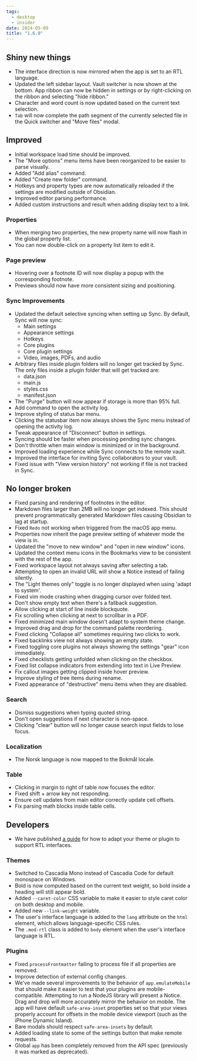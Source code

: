 ```yaml
---
tags:
  - desktop
  - insider
date: 2024-05-09
title: "1.6.0"
---
```


## Shiny new things

- The interface direction is now mirrored when the app is set to an RTL language.
- Updated the left sidebar layout. Vault switcher is now shown at the bottom. App ribbon can now be hidden in settings or by right-clicking on the ribbon and selecting "hide ribbon."
- Character and word count is now updated based on the current text selection.
- `Tab` will now complete the path segment of the currently selected file in the Quick switcher and "Move files" modal.

## Improved

- Initial workspace load time should be improved.
- The "More options" menu items have been reorganized to be easier to parse visually.
- Added "Add alias" command.
- Added "Create new folder" command.
- Hotkeys and property types are now automatically reloaded if the settings are modified outside of Obsidian.
- Improved editor parsing performance.
- Added custom instructions and result when adding display text to a link.

### Properties

- When merging two properties, the new property name will now flash in the global property list.
- You can now double-click on a property list item to edit it.

### Page preview

- Hovering over a footnote ID will now display a popup with the corresponding footnote.
- Previews should now have more consistent sizing and positioning.

### Sync Improvements

- Updated the default selective syncing when setting up Sync. By default, Sync will now sync:
	- Main settings
	- Appearance settings
	- Hotkeys
	- Core plugins
	- Core plugin settings
	- Video, images, PDFs, and audio
- Arbitrary files inside plugin folders will no longer get tracked by Sync. The only files inside a plugin folder that will get tracked are:
  - data.json
  - main.js
  - styles.css
  - manifest.json
- The "Purge" button will now appear if storage is more than 95% full.
- Add command to open the activity log.
- Improve styling of status bar menu.
- Clicking the statusbar item now always shows the Sync menu instead of opening the activity log.
- Tweak appearance of "Disconnect" button in settings.
- Syncing should be faster when processing pending sync changes.
- Don't throttle when main window is minimized or in the background.
- Improved loading experience while Sync connects to the remote vault.
- Improved the interface for inviting Sync collaborators to your vault.
- Fixed issue with "View version history" not working if file is not tracked in Sync.

## No longer broken

- Fixed parsing and rendering of footnotes in the editor.
- Markdown files larger than 2MB will no longer get indexed. This should prevent programmatically generated Markdown files causing Obsidian to lag at startup.
- Fixed `Redo` not working when triggered from the macOS app menu.
- Properties now inherit the page preview setting of whatever mode the view is in.
- Updated the "move to new window" and "open in new window" icons.
- Updated the context menu icons in the Bookmarks view to be consistent with the rest of the app.
- Fixed workspace layout not always saving after selecting a tab.
- Attempting to open an invalid URL will show a Notice instead of failing silently.
- The "Light themes only" toggle is no longer displayed when using 'adapt to system'.
- Fixed vim mode crashing when dragging cursor over folded text.
- Don't show empty text when there's a fallback suggestion.
- Allow clicking at start of line inside blockquote.
- Fix scrolling when clicking at next to scrollbar in a PDF.
- Fixed minimized main window doesn't adapt to system theme change.
- Improved drag and drop for the command palette reordering.
- Fixed clicking "Collapse all" sometimes requiring two clicks to work.
- Fixed backlinks view not always showing an empty state.
- Fixed toggling core plugins not always showing the settings "gear" icon immediately.
- Fixed checklists getting unfolded when clicking on the checkbox.
- Fixed list collapse indicators from extending into text in Live Preview.
- Fix callout images getting clipped inside hover preview.
- Improve styling of tree items during rename.
- Fixed appearance of "destructive" menu items when they are disabled.

### Search

- Dismiss suggestions when typing quoted string.
- Don't open suggestions if next character is non-space.
- Clicking "clear" button will no longer cause search input fields to lose focus.

### Localization

- The Norsk language is now mapped to the Bokmål locale.

### Table

- Clicking in margin to right of table now focuses the editor.
- Fixed shift + arrow key not responding.
- Ensure cell updates from main editor correctly update cell offsets.
- Fix parsing math blocks inside table cells.

## Developers

- We have published [a guide](https://docs.obsidian.md/Plugins/User+interface/Right-to-left) for how to adapt your theme or plugin to support RTL interfaces.

### Themes

- Switched to Cascadia Mono instead of Cascadia Code for default monospace on Windows.
- Bold is now computed based on the current text weight, so bold inside a heading will still appear bold.
- Added `--caret-color` CSS variable to make it easier to style caret color on both desktop and mobile.
- Added new `--link-weight` variable.
- The user's interface language is added to the `lang` attribute on the `html` element, which allows language-specific CSS rules.
- The `.mod-rtl` class is added to `body` element when the user's interface language is RTL.

### Plugins

- Fixed `processFrontmatter` failing to process file if all properties are removed.
- Improve detection of external config changes.
- We've made several improvements to the behavior of `app.emulateMobile` that should make it easier to test that your plugins are mobile-compatible. Attempting to run a NodeJS library will present a Notice. Drag and drop will more accurately mirror the behavior on mobile. The app will have default `safe-area-inset` properties set so that your views properly account for offsets in the mobile device viewport (such as the iPhone Dynamic Island).
- Bare modals should respect `safe-area-insets` by default.
- Added loading state to some of the settings button that make remote requests.
- Global `app` has been completely removed from the API spec (previously it was marked as deprecated).
